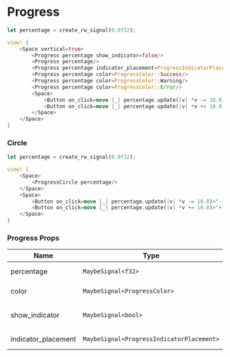 # Progress

```rust demo
let percentage = create_rw_signal(0.0f32);

view! {
    <Space vertical=true>
        <Progress percentage show_indicator=false/>
        <Progress percentage/>
        <Progress percentage indicator_placement=ProgressIndicatorPlacement::Inside/>
        <Progress percentage color=ProgressColor::Success/>
        <Progress percentage color=ProgressColor::Warning/>
        <Progress percentage color=ProgressColor::Error/>
        <Space>
            <Button on_click=move |_| percentage.update(|v| *v -= 10.0)>"-10%"</Button>
            <Button on_click=move |_| percentage.update(|v| *v += 10.0)>"+10%"</Button>
        </Space>
    </Space>
}
```

### Circle

```rust demo
let percentage = create_rw_signal(0.0f32);

view! {
    <Space>
        <ProgressCircle percentage/>
    </Space>
    <Space>
        <Button on_click=move |_| percentage.update(|v| *v -= 10.0)>"-10%"</Button>
        <Button on_click=move |_| percentage.update(|v| *v += 10.0)>"+10%"</Button>
    </Space>
}
```

### Progress Props

| Name | Type | Default | Description |
| --- | --- | --- | --- |
| percentage | `MaybeSignal<f32>` | `Default::default()` | Percentage value. |
| color | `MaybeSignal<ProgressColor>` | `ProgressColor::Primary` | Progress color. |
| show_indicator | `MaybeSignal<bool>` | `true` | Whether to display indicators. |
| indicator_placement | `MaybeSignal<ProgressIndicatorPlacement>` | `ProgressIndicatorPlacement::Outside` | Indicator placement. |
